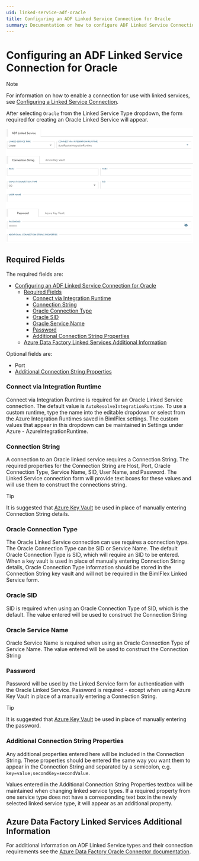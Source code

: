 ```yaml
---
uid: linked-service-adf-oracle
title: Configuring an ADF Linked Service Connection for Oracle
summary: Documentation on how to configure ADF Linked Service Connection for Oracle with required fields, connection strings, and links to additional information
---
```

# Configuring an ADF Linked Service Connection for Oracle

> [!NOTE]
> For information on how to enable a connection for use with linked services, see [Configuring a Linked Service Connection](create-linked-service-connection.md).

[//]: # (TODO List of stages, connection types, and system types that can use Oracle)

After selecting `Oracle` from the Linked Service Type dropdown, the form required for creating an Oracle Linked Service will appear.

![Oracle Linked Service Form](images/bimlflex-ss-app-connections-adf-oracle-form.png "Oracle Linked Service Form")

## Required Fields

The required fields are:

- [Configuring an ADF Linked Service Connection for Oracle](#configuring-an-adf-linked-service-connection-for-oracle)
  - [Required Fields](#required-fields)
    - [Connect via Integration Runtime](#connect-via-integration-runtime)
    - [Connection String](#connection-string)
    - [Oracle Connection Type](#oracle-connection-type)
    - [Oracle SID](#oracle-sid)
    - [Oracle Service Name](#oracle-service-name)
    - [Password](#password)
    - [Additional Connection String Properties](#additional-connection-string-properties)
  - [Azure Data Factory Linked Services Additional Information](#azure-data-factory-linked-services-additional-information)

Optional fields are:

+ Port
+ [Additional Connection String Properties](#additional-connection-string-properties)

### Connect via Integration Runtime

Connect via Integration Runtime is required for an Oracle Linked Service connection. The default value is `AutoResolveIntegrationRuntime`. To use a custom runtime, type the name into the editable dropdown or select from the Azure Integration Runtimes saved in BimlFlex settings. The custom values that appear in this dropdown can be maintained in Settings under Azure - AzureIntegrationRuntime.

### Connection String

A connection to an Oracle linked service requires a Connection String. The required properties for the Connection String are Host, Port, Oracle Connection Type, Service Name, SID, User Name, and Password. The Linked Service connection form will provide text boxes for these values and will use them to construct the connections string.

> [!TIP]
> It is suggested that [Azure Key Vault](linked-service-azure-key-vault.md) be used in place of manually entering Connection String details.

### Oracle Connection Type

The Oracle Linked Service connection can use requires a connection type. The Oracle Connection Type can be SID or Service Name. The default Oracle Connection Type is SID, which will require an SID to be entered. When a key vault is used in place of manually entering Connection String details, Oracle Connection Type information should be stored in the Connection String key vault and will not be required in the BimlFlex Linked Service form.

### Oracle SID

SID is required when using an Oracle Connection Type of SID, which is the default. The value entered will be used to construct the Connection String

### Oracle Service Name

Oracle Service Name is required when using an Oracle Connection Type of Service Name. The value entered will be used to construct the Connection String

### Password

Password will be used by the Linked Service form for authentication with the Oracle Linked Service. Password is required - except when using Azure Key Vault in place of a manually entering a Connection String.

> [!TIP]
> It is suggested that [Azure Key Vault](linked-service-azure-key-vault.md) be used in place of manually entering the password.

### Additional Connection String Properties

Any additional properties entered here will be included in the Connection String. These properties should be entered the same way you want them to appear in the Connection String and separated by a semicolon, e.g. `key=value;secondKey=secondValue`.

Values entered in the Additional Connection String Properties textbox will be maintained when changing linked service types. If a required property from one service type does not have a corresponding text box in the newly selected linked service type, it will appear as an additional property.

## Azure Data Factory Linked Services Additional Information

For additional information on ADF Linked Service types and their connection requirements see the [Azure Data Factory Oracle Connector documentation](https://docs.microsoft.com/en-us/azure/data-factory/connector-oracle).
